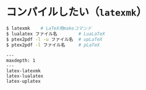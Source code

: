 # コンパイルしたい（``latexmk``）

```bash
$ latexmk    # LaTeX用makeコマンド
$ lualatex ファイル名        # LuaLaTeX
$ ptex2pdf -l -u ファイル名  # upLaTeX
$ ptex2pdf -l ファイル名     # pLaTeX
```

```{toctree}
---
maxdepth: 1
---
latex-latexmk
latex-lualatex
latex-uplatex
```
